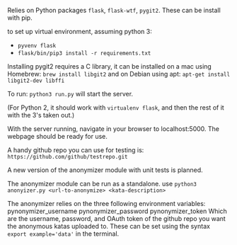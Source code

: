 Relies on Python packages `flask`, `flask-wtf`, `pygit2`. These can be install with pip.


to set up virtual environment, assuming python 3:
* `pyvenv flask`
* `flask/bin/pip3 install -r requirements.txt`


Installing pygit2 requires a C library, it can be installed on a mac using
Homebrew: `brew install libgit2` and on
Debian using apt: `apt-get install libgit2-dev libffi`

To run: `python3 run.py` will start the server.

(For Python 2, it should work with `virtualenv flask`, and then the rest of it
with the 3's taken out.)

With the server running, navigate in your browser to localhost:5000. The webpage should be ready for use.

A handy github repo you can use for testing is: `https://github.com/github/testrepo.git`

A new version of the anonymizer module with unit tests is planned.

The anonymizer module can be run as a standalone. use `python3 anonyizer.py <url-to-anonymize> <kata-description>`

The anonymizer relies on the three following environment variables:
pynonymizer_username
pynonymizer_password
pynonymizer_token
Which are the username, password, and OAuth token of the github repo you want the anonymous katas uploaded to.
These can be set using the syntax `export example='data'` in the terminal.
